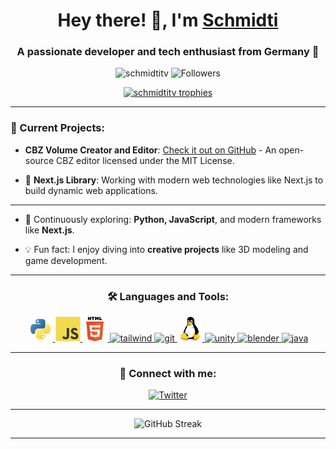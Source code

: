 <h1 align="center">Hey there! 👋, I'm <a href="https://github.com/schmidtitv" target="_blank">Schmidti</a></h1>
<h3 align="center">A passionate developer and tech enthusiast from Germany 🚀</h3>

<p align="center">
  <img src="https://komarev.com/ghpvc/?username=schmidtitv&label=Profile%20views&color=brightgreen&style=flat-square" alt="schmidtitv" /> 
  <img src="https://img.shields.io/github/followers/schmidtitv?label=Followers" alt="Followers" />
</p>

<p align="center"> 
  <a href="https://github.com/ryo-ma/github-profile-trophy"><img src="https://github-profile-trophy.vercel.app/?username=schmidtitv&theme=darkhub&no-frame=true&margin-w=15&margin-h=15" alt="schmidtitv trophies" /></a> 
</p>

---

### 🔭 Current Projects:
- **CBZ Volume Creator and Editor**: [Check it out on GitHub](https://github.com/SchmidtiTv/cbz_editor) - An open-source CBZ editor licensed under the MIT License.
  
- 🔧 **Next.js Library**: Working with modern web technologies like Next.js to build dynamic web applications.

---

- 🌱 Continuously exploring: **Python, JavaScript**, and modern frameworks like **Next.js**.

- 💡 Fun fact: I enjoy diving into **creative projects** like 3D modeling and game development.

---

<h3 align="center">🛠️ Languages and Tools:</h3>
<p align="center">
  <a href="https://www.python.org" target="_blank" rel="noreferrer"> 
    <img src="https://raw.githubusercontent.com/devicons/devicon/master/icons/python/python-original.svg" alt="python" width="40" height="40"/> 
  </a> 
  <a href="https://developer.mozilla.org/en-US/docs/Web/JavaScript" target="_blank" rel="noreferrer"> 
    <img src="https://raw.githubusercontent.com/devicons/devicon/master/icons/javascript/javascript-original.svg" alt="javascript" width="40" height="40"/> 
  </a> 
  <a href="https://www.w3.org/html/" target="_blank" rel="noreferrer"> 
    <img src="https://raw.githubusercontent.com/devicons/devicon/master/icons/html5/html5-original-wordmark.svg" alt="html5" width="40" height="40"/> 
  </a> 
  <a href="https://tailwindcss.com/" target="_blank" rel="noreferrer"> 
    <img src="https://www.vectorlogo.zone/logos/tailwindcss/tailwindcss-icon.svg" alt="tailwind" width="40" height="40"/> 
  </a>
  <a href="https://git-scm.com/" target="_blank" rel="noreferrer"> 
    <img src="https://www.vectorlogo.zone/logos/git-scm/git-scm-icon.svg" alt="git" width="40" height="40"/> 
  </a>
  <a href="https://www.linux.org/" target="_blank" rel="noreferrer"> 
    <img src="https://raw.githubusercontent.com/devicons/devicon/master/icons/linux/linux-original.svg" alt="linux" width="40" height="40"/> 
  </a> 
  <a href="https://unity.com/" target="_blank" rel="noreferrer"> 
    <img src="https://www.vectorlogo.zone/logos/unity3d/unity3d-icon.svg" alt="unity" width="40" height="40"/> 
  </a>
  <a href="https://www.blender.org/" target="_blank" rel="noreferrer"> 
    <img src="https://download.blender.org/branding/community/blender_community_badge_white.svg" alt="blender" width="40" height="40"/> 
  </a>
  <a href="https://www.java.com/de" target="_blank" rel="noreferrer"> 
    <img src="https://www.vectorlogo.zone/logos/java/java-icon.svg" alt="java" width="40" height="40"/> 
  </a>
</p>

---

<h3 align="center">🤝 Connect with me:</h3>
<p align="center">
  <a href="https://x.com/schmidtidev" target="_blank">
    <img src="https://img.shields.io/badge/Twitter-1DA1F2?style=for-the-badge&logo=twitter&logoColor=white" alt="Twitter" />
  </a>
</p>

---

<p align="center">
  <img src="https://github-readme-streak-stats.herokuapp.com/?user=schmidtitv&theme=black-ice&hide_border=true&stroke=0000&background=060A0CD0" alt="GitHub Streak" />
</p>

---
